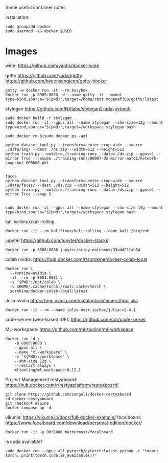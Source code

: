 Some useful container notes

Installation:
```
sudo groupadd docker
sudo usermod -aG docker $USER
```

# Images

wine: https://github.com/yantis/docker-wine


gotty https://github.com/yudai/gotty
https://github.com/hyeonsangjeon/gotty-docker
```
gotty -w docker run -it --rm busybox
docker run -p 8989:8080 -d --name gotty -it --mount type=bind,source="$(pwd)",target=/home/root modenaf360/gotty:latest
```


stylegan https://github.com/NVlabs/stylegan2-ada-pytorch
```
sudo docker build -t stylegan .
sudo docker run -it --gpus all --name stylegan --shm-size=12g --mount type=bind,source="$(pwd)",target=/workspace stylegan bash

sudo docker rm $(sudo docker ps -aq)

python dataset_tool.py --transform=center-crop-wide --source ./data/img/ --dest ./ds.zip --width=512 --height=512
python train.py --outdir=./training-runs --data=./ds.zip --gpus=1 --mirror True --resume ./training-runs/00007-ds-mirror-auto1/network-snapshot-000800.pkl


faces
python dataset_tool.py --transform=center-crop-wide --source ./data/faces/ --dest ./ds.zip --width=512 --height=512
python train.py --outdir=./training-runs --data=./ds.zip --gpus=1 --mirror True --snap 5


sudo docker run -it --gpus all --name stylegan --shm-size 14g --mount type=bind,source="$(pwd)",target=/workspace stylegan bash
```


kali kalilinux/kali-rolling
```
docker run -it --rm kalilinux/kali-rolling --name kali /bin/zsh
```

jupyter https://github.com/jupyter/docker-stacks
```
docker run -p 8888:8888 jupyter/scipy-notebook:33add21fab64
```

colab nvidia: https://hub.docker.com/r/sorokine/docker-colab-local
```
docker run \
  --runtime=nvidia \
  -it --rm -p 8081:8081 \
  -v "$PWD":/opt/colab \
  -v $HOME/.cache/torch:/root/.cache/torch \
  sorokine/docker-colab-local:latest
```

Julia nvidia https://ngc.nvidia.com/catalog/containers/hpc:julia
```
docker run -it --rm --name julia nvcr.io/hpc/julia:v2.4.1
```

code-server (web-based IDE): https://github.com/cdr/code-server


ML-workspace: https://github.com/ml-tooling/ml-workspace
```
docker run -d \
    -p 8080:8080 \
    --gpus all \
    --name "ml-workspace" \
    -v "${PWD}:/workspace" \
    --shm-size 12g \
    --restart always \
    mltooling/ml-workspace:0.12.1
```

Project Management
restyaboard: https://hub.docker.com/r/restyaplatform/restyaboard/
```
git clone https://github.com/cangeli/docker-restyaboard
cd docker-restyaboard
git checkout alpine
docker-compose up -d
```
vikunja: https://vikunja.io/docs/full-docker-example/
focalboard: https://www.focalboard.com/download/personal-edition/docker/
```
docker run -it -p 80:8000 mattermost/focalboard
```

Is cuda available?
```
sudo docker run --gpus all pytorch/pytorch:latest python -c "import torch; print(torch.cuda.is_available())"
```
